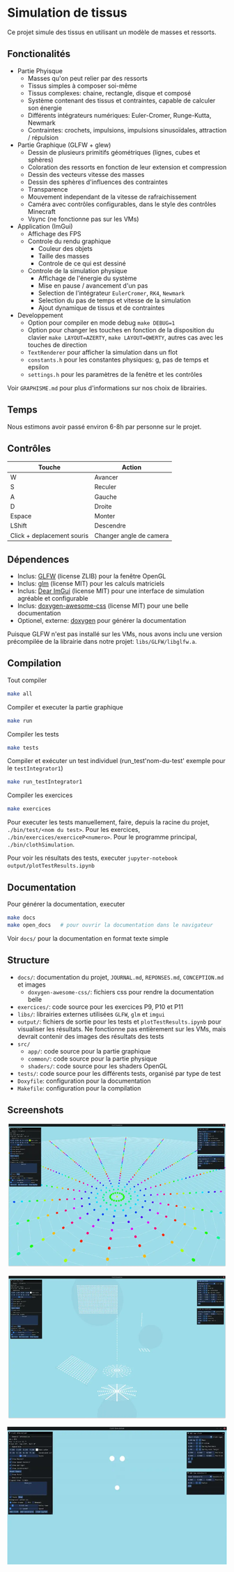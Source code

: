 # Simulation de tissus

Ce projet simule des tissus en utilisant un modèle de masses et ressorts.

## Fonctionalités

- Partie Phyisque
  - Masses qu'on peut relier par des ressorts
  - Tissus simples à composer soi-même
  - Tissus complexes: chaine, rectangle, disque et composé
  - Système contenant des tissus et contraintes, capable de calculer son énergie
  - Différents intégrateurs numériques: Euler-Cromer, Runge-Kutta, Newmark
  - Contraintes: crochets, impulsions, impulsions sinusoïdales, attraction / répulsion
- Partie Graphique (GLFW + glew)
  - Dessin de plusieurs primitifs géométriques (lignes, cubes et sphères)
  - Coloration des ressorts en fonction de leur extension et compression
  - Dessin des vecteurs vitesse des masses
  - Dessin des sphères d'influences des contraintes
  - Transparence
  - Mouvement independant de la vitesse de rafraichissement
  - Caméra avec contrôles configurables, dans le style des contrôles Minecraft
  - Vsync (ne fonctionne pas sur les VMs)
- Application (ImGui)
  - Affichage des FPS
  - Controle du rendu graphique
    - Couleur des objets
    - Taille des masses
    - Controle de ce qui est dessiné
  - Controle de la simulation physique
    - Affichage de l'énergie du système
    - Mise en pause / avancement d'un pas
    - Selection de l'intégrateur `EulerCromer`, `RK4`, `Newmark`
    - Selection du pas de temps et vitesse de la simulation
    - Ajout dynamique de tissus et de contraintes
- Developpement
  - Option pour compiler en mode debug `make DEBUG=1`
  - Option pour changer les touches en fonction de la disposition du clavier `make LAYOUT=AZERTY`, `make LAYOUT=QWERTY`, autres cas avec les touches de direction
  - `TextRenderer` pour afficher la simulation dans un flot
  - `constants.h` pour les constantes physiques: g, pas de temps et epsilon
  - `settings.h` pour les paramètres de la fenêtre et les contrôles

Voir `GRAPHISME.md` pour plus d'informations sur nos choix de librairies.

## Temps

Nous estimons avoir passé environ 6-8h par personne sur le projet.

## Contrôles

| Touche                     | Action                  |
|----------------------------|-------------------------|
| W                          | Avancer                 |
| S                          | Reculer                 |
| A                          | Gauche                  |
| D                          | Droite                  |
| Espace                     | Monter                  |
| LShift                     | Descendre               |
| Click + deplacement souris | Changer angle de camera |

## Dépendences

- Inclus: [GLFW](https://github.com/glfw/glfw) (license ZLIB) pour la fenêtre OpenGL
- Inclus: [glm](https://github.com/g-truc/glm) (license MIT) pour les calculs matriciels
- Inclus: [Dear ImGui](https://github.com/ocornut/imgui) (license MIT) pour une interface de simulation agréable et configurable
- Inclus: [doxygen-awesome-css](https://github.com/jothepro/doxygen-awesome-css) (license MIT) pour une belle documentation
- Optionel, externe: [doxygen](https://github.com/doxygen/doxygen) pour générer la documentation

Puisque GLFW n'est pas installé sur les VMs, nous avons inclu une version précompilée de la librairie dans notre projet: `libs/GLFW/libglfw.a`.

## Compilation

Tout compiler

```bash
make all
```

Compiler et executer la partie graphique

```bash
make run
```

Compiler les tests

```bash
make tests
```

Compiler et exécuter un test individuel (run_test'nom-du-test' exemple pour le `testIntegrator1`)

```bash
make run_testIntegrator1
```

Compiler les exercices

```bash
make exercices
```

Pour executer les tests manuellement, faire, depuis la racine du projet, `./bin/test/<nom du test>`. Pour les exercices, `./bin/exercices/exerciceP<numero>`. Pour le programme principal, `./bin/clothSimulation`.

Pour voir les résultats des tests, executer `jupyter-notebook output/plotTestResults.ipynb`

## Documentation

Pour générer la documentation, executer

```bash
make docs
make open_docs   # pour ouvrir la documentation dans le navigateur
```

Voir `docs/` pour la documentation en format texte simple

## Structure

- `docs/`: documentation du projet, `JOURNAL.md`, `REPONSES.md`, `CONCEPTION.md` et images
  - `doxygen-awesome-css/`: fichiers css pour rendre la documentation belle
- `exercices/`: code source pour les exercices P9, P10 et P11
- `libs/`: librairies externes utilisées `GLFW`, `glm` et `imgui`
- `output/`: fichiers de sortie pour les tests et `plotTestResults.ipynb` pour visualiser les résultats. Ne fonctionne pas entièrement sur les VMs, mais devrait contenir des images des résultats des tests
- `src/`
  - `app/`: code source pour la partie graphique
  - `common/`: code source pour la partie physique
  - `shaders/`: code source pour les shaders OpenGL
- `tests/`: code source pour les différents tests, organisé par type de test
- `Doxyfile`: configuration pour la documentation
- `Makefile`: configuration pour la compilation

## Screenshots

![Grand tissu circulaire multicolore, avec un menu permettant de controler la simulation](docs/imgs/big_cloth.webp)

![Tous les tissus dans différentes configurations, avec différentes contraintes](docs/imgs/many_cloths.webp)

![Exercice P10 en version graphique](docs/imgs/exP11.webp)
